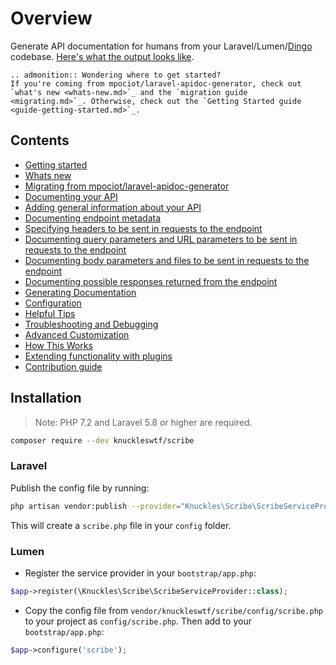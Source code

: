 # Overview

Generate API documentation for humans from your Laravel/Lumen/[Dingo](https://github.com/dingo/api) codebase. [Here's what the output looks like](https://shalvah.me/TheCensorshipAPI/).


```eval_rst
.. admonition:: Wondering where to get started?
If you're coming from mpociot/laravel-apidoc-generator, check out `what's new <whats-new.md>`_ and the `migration guide <migrating.md>`_. Otherwise, check out the `Getting Started guide <guide-getting-started.md>`_.
```

## Contents
* [Getting started](guide-getting-started.md)
* [Whats new](whats-new.md)
* [Migrating from mpociot/laravel-apidoc-generator](migrating.md)
* [Documenting your API](documenting.md)
* [Adding general information about your API](documenting-api-information.md)
* [Documenting endpoint metadata](documenting-endpoint-metadata.md)
* [Specifying headers to be sent in requests to the endpoint](documenting-endpoint-headers.md)
* [Documenting query parameters and URL parameters to be sent in requests to the endpoint](documenting-endpoint-query-parameters.md)
* [Documenting body parameters and files to be sent in requests to the endpoint](documenting-endpoint-body-parameters.md)
* [Documenting possible responses returned from the endpoint](documenting-endpoint-responses.md)
* [Generating Documentation](generating-documentation.md)
* [Configuration](config.md)
* [Helpful Tips](helpful-tips.md)
* [Troubleshooting and Debugging](troubleshooting.md)
* [Advanced Customization](customization.md)
* [How This Works](description.md)
* [Extending functionality with plugins](plugins.md)
* [Contribution guide](contributing.md)

## Installation
> Note: PHP 7.2 and Laravel 5.8 or higher are required.

```sh
composer require --dev knuckleswtf/scribe
```

### Laravel
Publish the config file by running:

```bash
php artisan vendor:publish --provider="Knuckles\Scribe\ScribeServiceProvider" --tag=scribe-config
```
This will create a `scribe.php` file in your `config` folder.

### Lumen
- Register the service provider in your `bootstrap/app.php`:

```php
$app->register(\Knuckles\Scribe\ScribeServiceProvider::class);
```

- Copy the config file from `vendor/knuckleswtf/scribe/config/scribe.php` to your project as `config/scribe.php`. Then add to your `bootstrap/app.php`:

```php
$app->configure('scribe');
```
